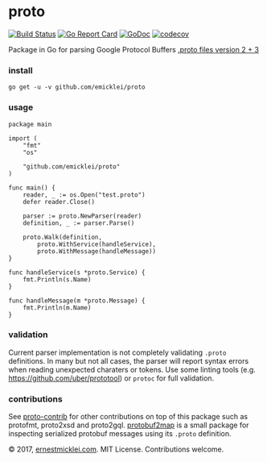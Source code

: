 # proto

[![Build Status](https://travis-ci.org/emicklei/proto.png)](https://travis-ci.org/emicklei/proto)
[![Go Report Card](https://goreportcard.com/badge/github.com/emicklei/proto)](https://goreportcard.com/report/github.com/emicklei/proto)
[![GoDoc](https://pkg.go.dev/badge/github.com/emicklei/proto)](https://pkg.go.dev/github.com/emicklei/proto)
[![codecov](https://codecov.io/gh/emicklei/proto/branch/master/graph/badge.svg)](https://codecov.io/gh/emicklei/proto)

Package in Go for parsing Google Protocol Buffers [.proto files version 2 + 3](https://developers.google.com/protocol-buffers/docs/reference/proto3-spec)

### install

    go get -u -v github.com/emicklei/proto

### usage

	package main

	import (
		"fmt"
		"os"

		"github.com/emicklei/proto"
	)

	func main() {
		reader, _ := os.Open("test.proto")
		defer reader.Close()

		parser := proto.NewParser(reader)
		definition, _ := parser.Parse()

		proto.Walk(definition,
			proto.WithService(handleService),
			proto.WithMessage(handleMessage))
	}

	func handleService(s *proto.Service) {
		fmt.Println(s.Name)
	}

	func handleMessage(m *proto.Message) {
		fmt.Println(m.Name)
	}

### validation

Current parser implementation is not completely validating `.proto` definitions.
In many but not all cases, the parser will report syntax errors when reading unexpected charaters or tokens.
Use some linting tools (e.g. https://github.com/uber/prototool) or `protoc` for full validation.

### contributions

See [proto-contrib](https://github.com/emicklei/proto-contrib) for other contributions on top of this package such as protofmt, proto2xsd and proto2gql.
[protobuf2map](https://github.com/emicklei/protobuf2map) is a small package for inspecting serialized protobuf messages using its `.proto` definition.

© 2017, [ernestmicklei.com](http://ernestmicklei.com).  MIT License. Contributions welcome.
